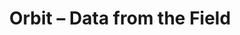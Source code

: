 ---
title: Orbit – Data from the Field
builder: true
type: coming-soon

# Content section
sections:
  - headerSection
  - servicesSection
  - subscribeSection
  - contactSection
  - mapSection

# Background effect
orbitEffect: 
  enable: true
  count: 25
  speed: 0.3
  radius: 6
  size: 15
  maxDistance: 100
  ### Only support rgba color
  color: "rgba(8,0,61,0.85)"
  ### Only support rgba color
  backgroundColor: "rgba(14,0,61,0.83)"
  ### Only support rgba color
  backgroundColor2: "rgba(0,16,66,0.81)"

---